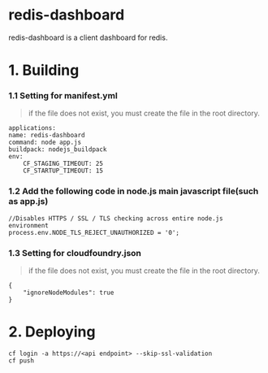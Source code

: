 redis-dashboard
================
redis-dashboard is a client dashboard for redis.

# 1. Building
### 1.1 Setting for manifest.yml
>if the file does not exist, you must create the file in the root directory. 

    applications:
    name: redis-dashboard
    command: node app.js
    buildpack: nodejs_buildpack
    env:
        CF_STAGING_TIMEOUT: 25
        CF_STARTUP_TIMEOUT: 15

### 1.2 Add the following code in node.js main javascript file(such as app.js)
    //Disables HTTPS / SSL / TLS checking across entire node.js environment
    process.env.NODE_TLS_REJECT_UNAUTHORIZED = '0';

### 1.3 Setting for cloudfoundry.json
>if the file does not exist, you must create the file in the root directory.

    {
        "ignoreNodeModules": true
    }


# 2. Deploying
    cf login -a https://<api endpoint> --skip-ssl-validation
    cf push